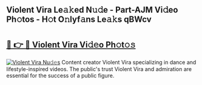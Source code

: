 ## Violent Vira Le𝚊𝚔ed N𝚞𝚍e - Part-AJM Vi𝚍eo Ph𝚘tos - H𝚘t O𝚗lyf𝚊ns Le𝚊𝚔s qBWcv

# <h2><a href="http://hfaeyna.feru.top/?c=Violent+Vira">🔗 👉 🔴 Violent Vira Vi𝚍𝚎o Ph𝚘t𝚘𝚜</a></h2>

[![Violent Vira Nu𝚍𝚎s](https://i.imgur.com/0TWrTi3.gif)](http://hfaeyna.feru.top/?c=Violent+Vira)
Content creator Violent Vira specializing in dance and lifestyle-inspired videos. The public's trust Violent Vira and admiration are essential for the success of a public figure. 
